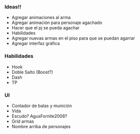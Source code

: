 ### Ideas!!
 - Agregar animaciones al arma
 - Agregar animación para personaje agachado
 - Hacer que el pj se pueda agachar
 - Habilidades
 - Agregar nuevas armas en el piso para que se puedan agarrar 
 - Agregar interfaz gráfica 

### Habilidades
 - Hook
 - Doble Salto (Boost?)
 - Dash
 - TP
### UI
- Contador de balas y munición
- Vida
- Escudo? AgusFornite2008?
- Grid armas
- Nombre arriba de personajes

